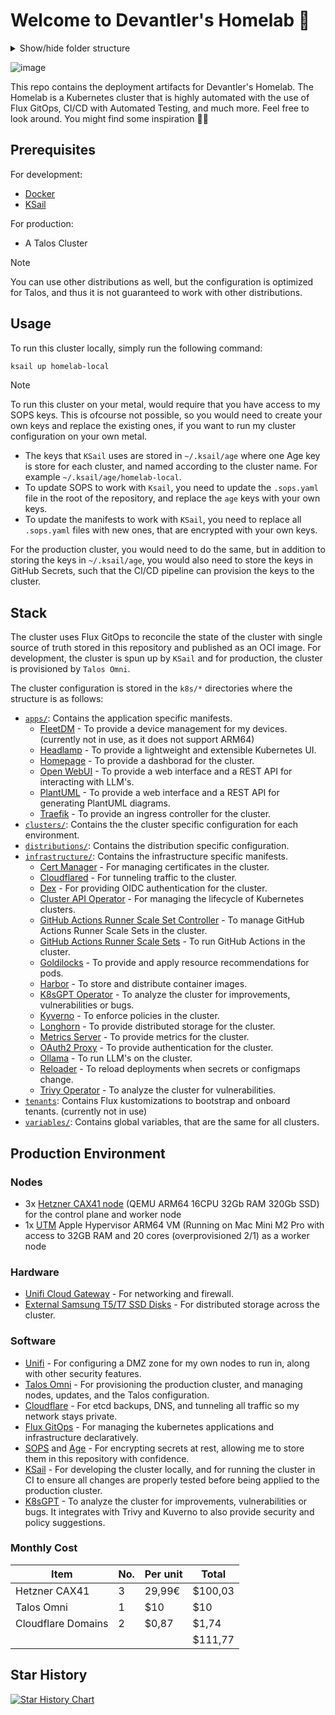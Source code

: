# Welcome to Devantler's Homelab 🚀

<details>
  <summary>Show/hide folder structure</summary>

<!-- readme-tree start -->
```
.
├── .github
│   └── workflows
├── .vscode
├── k8s
│   ├── apps
│   │   ├── fleetdm
│   │   ├── headlamp
│   │   ├── homepage
│   │   ├── open-webui
│   │   └── plantuml
│   ├── clusters
│   │   ├── homelab-local
│   │   │   ├── components
│   │   │   ├── flux-system
│   │   │   └── variables
│   │   └── homelab-prod
│   │       ├── components
│   │       ├── flux-system
│   │       ├── infrastructure
│   │       │   ├── cilium
│   │       │   └── gha-runner-scale-sets
│   │       └── variables
│   ├── components
│   │   ├── flux-kustomization-post-build-variables-label
│   │   ├── flux-kustomization-sops-label
│   │   ├── helm-release-crds-label
│   │   └── helm-release-remediation-label
│   ├── custom-resources
│   │   ├── middlewares
│   │   │   ├── basic-auth
│   │   │   └── forward-auth
│   │   └── selfsigned-cluster-issuer
│   ├── distributions
│   │   ├── k3s
│   │   │   ├── components
│   │   │   └── variables
│   │   └── talos
│   │       ├── components
│   │       ├── infrastructure
│   │       │   ├── kubelet-serving-cert-approver
│   │       │   └── longhorn
│   │       └── variables
│   ├── infrastructure
│   │   ├── capi-operator
│   │   ├── cert-manager
│   │   ├── cloudflared
│   │   ├── dex
│   │   ├── gha-runner-scale-set-controller
│   │   ├── goldilocks
│   │   ├── harbor
│   │   ├── helm-charts-oci-proxy
│   │   ├── k8sgpt-operator
│   │   ├── kyverno
│   │   ├── metrics-server
│   │   ├── oauth2-proxy
│   │   ├── ollama
│   │   ├── reloader
│   │   ├── traefik
│   │   └── trivy-operator
│   ├── tenants
│   └── variables
└── talos
    ├── hetzner
    └── patches
        ├── cluster
        └── nodes

66 directories
```
<!-- readme-tree end -->

</details>

![image](https://github.com/user-attachments/assets/cc96e95c-4362-4432-9509-7f52c6c21636)

This repo contains the deployment artifacts for Devantler's Homelab. The Homelab is a Kubernetes cluster that is highly automated with the use of Flux GitOps, CI/CD with Automated Testing, and much more. Feel free to look around. You might find some inspiration 🙌🏻

## Prerequisites

For development:

- [Docker](https://docs.docker.com/get-docker/)
- [KSail](https://github.com/devantler/ksail)

For production:

- A Talos Cluster

> [!NOTE]
> You can use other distributions as well, but the configuration is optimized for Talos, and thus it is not guaranteed to work with other distributions.

## Usage

To run this cluster locally, simply run the following command:

```bash
ksail up homelab-local
```

> [!NOTE]
> To run this cluster on your metal, would require that you have access to my SOPS keys. This is ofcourse not possible, so you would need to create your own keys and replace the existing ones, if you want to run my cluster configuration on your own metal.
>
> - The keys that `KSail` uses are stored in `~/.ksail/age` where one Age key is store for each cluster, and named according to the cluster name. For example `~/.ksail/age/homelab-local`.
> - To update SOPS to work with `Ksail`, you need to update the `.sops.yaml` file in the root of the repository, and replace the `age` keys with your own keys.
> - To update the manifests to work with `KSail`, you need to replace all `.sops.yaml` files with new ones, that are encrypted with your own keys.
>
> For the production cluster, you would need to do the same, but in addition to storing the keys in `~/.ksail/age`, you would also need to store the keys in GitHub Secrets, such that the CI/CD pipeline can provision the keys to the cluster.

## Stack

The cluster uses Flux GitOps to reconcile the state of the cluster with single source of truth stored in this repository and published as an OCI image. For development, the cluster is spun up by `KSail` and for production, the cluster is provisioned by `Talos Omni`.

The cluster configuration is stored in the `k8s/*` directories where the structure is as follows:

- [`apps/`](k8s/apps/README.md): Contains the application specific manifests.
  - [FleetDM](k8s/apps/fleetdm/README.md) - To provide a device management for my devices. (currently not in use, as it does not support ARM64)
  - [Headlamp](k8s/apps/headlamp/README.md) - To provide a lightweight and extensible Kubernetes UI.
  - [Homepage](k8s/apps/homepage/README.md) - To provide a dashborad for the cluster.
  - [Open WebUI](k8s/apps/open-webui/README.md) - To provide a web interface and a REST API for interacting with LLM's.
  - [PlantUML](k8s/infrastructure/plantuml/README.md) - To provide a web interface and a REST API for generating PlantUML diagrams.
  - [Traefik](k8s/infrastructure/traefik/README.md) - To provide an ingress controller for the cluster.
- [`clusters/`](k8s/clusters/README.md): Contains the the cluster specific configuration for each environment.
- [`distributions/`](k8s/distributions/README.md): Contains the distribution specific configuration.
- [`infrastructure/`](k8s/infrastructure/README.md): Contains the infrastructure specific manifests.
  - [Cert Manager](k8s/infrastructure/cert-manager/README.md) - For managing certificates in the cluster.
  - [Cloudflared](k8s/infrastructure/cloudflared/README.md) - For tunneling traffic to the cluster.
  - [Dex](k8s/infrastructure/dex/README.md) - For providing OIDC authentication for the cluster.
  - [Cluster API Operator](k8s/infrastructure/capi-operator/README.md) - For managing the lifecycle of Kubernetes clusters.
  - [GitHub Actions Runner Scale Set Controller](k8s/infrastructure/gha-runner-scale-set-controller/README.md) - To manage GitHub Actions Runner Scale Sets in the cluster.
  - [GitHub Actions Runner Scale Sets](k8s/clusters/homelab-prod/infrastructure/gha-runner-scale-sets/README.md) - To run GitHub Actions in the cluster.
  - [Goldilocks](k8s/infrastructure/goldilocks/README.md) - To provide and apply resource recommendations for pods.
  - [Harbor](k8s/infrastructure/harbor/README.md) - To store and distribute container images.
  - [K8sGPT Operator](k8s/infrastructure/k8sgpt-operator/README.md) - To analyze the cluster for improvements, vulnerabilities or bugs.
  - [Kyverno](k8s/infrastructure/kyverno/README.md) - To enforce policies in the cluster.
  - [Longhorn](k8s/distributions/talos/infrastructure/longhorn/README.md) - To provide distributed storage for the cluster.
  - [Metrics Server](k8s/infrastructure/metrics-server/README.md) - To provide metrics for the cluster.
  - [OAuth2 Proxy](k8s/infrastructure/oauth2-proxy/README.md) - To provide authentication for the cluster.
  - [Ollama](k8s/infrastructure/ollama/README.md) - To run LLM's on the cluster.
  - [Reloader](k8s/infrastructure/reloader/README.md) - To reload deployments when secrets or configmaps change.
  - [Trivy Operator](k8s/infrastructure/trivy-operator/README.md) - To analyze the cluster for vulnerabilities.
- [`tenants`](k8s/tenants/README.md): Contains Flux kustomizations to bootstrap and onboard tenants. (currently not in use)
- [`variables/`](k8s/variables/README.md): Contains global variables, that are the same for all clusters.

## Production Environment

### Nodes

- 3x [Hetzner CAX41 node](https://www.hetzner.com/cloud/) (QEMU ARM64 16CPU 32Gb RAM 320Gb SSD) for the control plane and worker node
- 1x [UTM](https://mac.getutm.app) Apple Hypervisor ARM64 VM (Running on Mac Mini M2 Pro with access to 32GB RAM and 20 cores (overprovisioned 2/1) as a worker node

### Hardware

- [Unifi Cloud Gateway](https://eu.store.ui.com/eu/en/pro/products/ucg-ultra) - For networking and firewall.
- [External Samsung T5/T7 SSD Disks](https://www.samsung.com/dk/memory-storage/portable-ssd/portable-ssd-t7-1tb-gray-mu-pc1t0t-ww/) - For distributed storage across the cluster.

### Software

- [Unifi](https://ui.com/) - For configuring a DMZ zone for my own nodes to run in, along with other security features.
- [Talos Omni](https://www.siderolabs.com/platform/saas-for-kubernetes/) - For provisioning the production cluster, and managing nodes, updates, and the Talos configuration.
- [Cloudflare](https://www.cloudflare.com) - For etcd backups, DNS, and tunneling all traffic so my network stays private.
- [Flux GitOps](https://fluxcd.io) - For managing the kubernetes applications and infrastructure declaratively.
- [SOPS](https://getsops.io) and [Age](https://github.com/FiloSottile/age) - For encrypting secrets at rest, allowing me to store them in this repository with confidence.
- [KSail](https://github.com/devantler/ksail) - For developing the cluster locally, and for running the cluster in CI to ensure all changes are properly tested before being applied to the production cluster.
- [K8sGPT](https://k8sgpt.ai) - To analyze the cluster for improvements, vulnerabilities or bugs. It integrates with Trivy and Kuverno to also provide security and policy suggestions.

### Monthly Cost

| Item               | No. | Per unit | Total   |
| ------------------ | --- | -------- | ------- |
| Hetzner CAX41      | 3   | 29,99€   | $100,03 |
| Talos Omni         | 1   | $10      | $10     |
| Cloudflare Domains | 2   | $0,87    | $1,74   |
|                    |     |          | $111,77 |

## Star History

[![Star History Chart](https://api.star-history.com/svg?repos=devantler/homelab&type=Date)](https://star-history.com/#devantler/homelab&Date)

